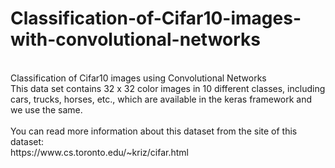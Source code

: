 # Classification-of-Cifar10-images-with-convolutional-networks
<br>
Classification of Cifar10 images using Convolutional Networks<br>
This data set contains 32 x 32 color images in 10 different classes, including cars, trucks, horses, etc., which are available in the keras framework and we use the same.<br>
<br>
You can read more information about this dataset from the site of this dataset:<br>
https://www.cs.toronto.edu/~kriz/cifar.html
